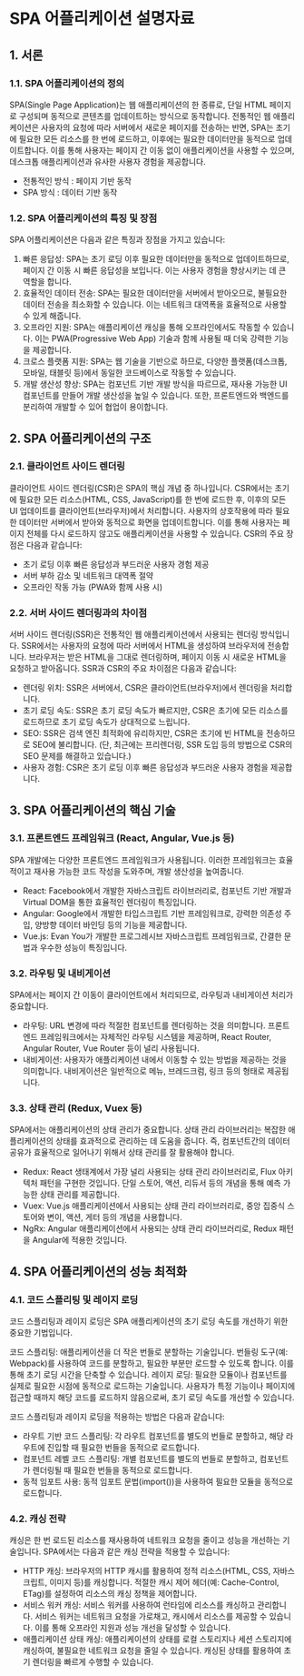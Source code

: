# SPA 어플리케이션 설명자료

## 1. 서론

### 1.1. SPA 어플리케이션의 정의

SPA(Single Page Application)는 웹 애플리케이션의 한 종류로, 단일 HTML 페이지로 구성되며 동적으로 콘텐츠를 업데이트하는 방식으로 동작합니다. 전통적인 웹 애플리케이션은 사용자의 요청에 따라 서버에서 새로운 페이지를 전송하는 반면, SPA는 초기에 필요한 모든 리소스를 한 번에 로드하고, 이후에는 필요한 데이터만을 동적으로 업데이트합니다. 이를 통해 사용자는 페이지 간 이동 없이 애플리케이션을 사용할 수 있으며, 데스크톱 애플리케이션과 유사한 사용자 경험을 제공합니다.

-   전통적인 방식 : 페이지 기반 동작
-   SPA 방식 : 데이터 기반 동작

### 1.2. SPA 어플리케이션의 특징 및 장점

SPA 어플리케이션은 다음과 같은 특징과 장점을 가지고 있습니다:

1. 빠른 응답성: SPA는 초기 로딩 이후 필요한 데이터만을 동적으로 업데이트하므로, 페이지 간 이동 시 빠른 응답성을 보입니다. 이는 사용자 경험을 향상시키는 데 큰 역할을 합니다.
2. 효율적인 데이터 전송: SPA는 필요한 데이터만을 서버에서 받아오므로, 불필요한 데이터 전송을 최소화할 수 있습니다. 이는 네트워크 대역폭을 효율적으로 사용할 수 있게 해줍니다.
3. 오프라인 지원: SPA는 애플리케이션 캐싱을 통해 오프라인에서도 작동할 수 있습니다. 이는 PWA(Progressive Web App) 기술과 함께 사용될 때 더욱 강력한 기능을 제공합니다.
4. 크로스 플랫폼 지원: SPA는 웹 기술을 기반으로 하므로, 다양한 플랫폼(데스크톱, 모바일, 태블릿 등)에서 동일한 코드베이스로 작동할 수 있습니다.
5. 개발 생산성 향상: SPA는 컴포넌트 기반 개발 방식을 따르므로, 재사용 가능한 UI 컴포넌트를 만들어 개발 생산성을 높일 수 있습니다. 또한, 프론트엔드와 백엔드를 분리하여 개발할 수 있어 협업이 용이합니다.

## 2. SPA 어플리케이션의 구조

### 2.1. 클라이언트 사이드 렌더링

클라이언트 사이드 렌더링(CSR)은 SPA의 핵심 개념 중 하나입니다. CSR에서는 초기에 필요한 모든 리소스(HTML, CSS, JavaScript)를 한 번에 로드한 후, 이후의 모든 UI 업데이트를 클라이언트(브라우저)에서 처리합니다. 사용자의 상호작용에 따라 필요한 데이터만 서버에서 받아와 동적으로 화면을 업데이트합니다. 이를 통해 사용자는 페이지 전체를 다시 로드하지 않고도 애플리케이션을 사용할 수 있습니다.
CSR의 주요 장점은 다음과 같습니다:

-   초기 로딩 이후 빠른 응답성과 부드러운 사용자 경험 제공
-   서버 부하 감소 및 네트워크 대역폭 절약
-   오프라인 작동 가능 (PWA와 함께 사용 시)

### 2.2. 서버 사이드 렌더링과의 차이점

서버 사이드 렌더링(SSR)은 전통적인 웹 애플리케이션에서 사용되는 렌더링 방식입니다. SSR에서는 사용자의 요청에 따라 서버에서 HTML을 생성하여 브라우저에 전송합니다. 브라우저는 받은 HTML을 그대로 렌더링하며, 페이지 이동 시 새로운 HTML을 요청하고 받아옵니다.
SSR과 CSR의 주요 차이점은 다음과 같습니다:

-   렌더링 위치: SSR은 서버에서, CSR은 클라이언트(브라우저)에서 렌더링을 처리합니다.
-   초기 로딩 속도: SSR은 초기 로딩 속도가 빠르지만, CSR은 초기에 모든 리소스를 로드하므로 초기 로딩 속도가 상대적으로 느립니다.
-   SEO: SSR은 검색 엔진 최적화에 유리하지만, CSR은 초기에 빈 HTML을 전송하므로 SEO에 불리합니다. (단, 최근에는 프리렌더링, SSR 도입 등의 방법으로 CSR의 SEO 문제를 해결하고 있습니다.)
-   사용자 경험: CSR은 초기 로딩 이후 빠른 응답성과 부드러운 사용자 경험을 제공합니다.

## 3. SPA 어플리케이션의 핵심 기술

### 3.1. 프론트엔드 프레임워크 (React, Angular, Vue.js 등)

SPA 개발에는 다양한 프론트엔드 프레임워크가 사용됩니다. 이러한 프레임워크는 효율적이고 재사용 가능한 코드 작성을 도와주며, 개발 생산성을 높여줍니다.

-   React: Facebook에서 개발한 자바스크립트 라이브러리로, 컴포넌트 기반 개발과 Virtual DOM을 통한 효율적인 렌더링이 특징입니다.
-   Angular: Google에서 개발한 타입스크립트 기반 프레임워크로, 강력한 의존성 주입, 양방향 데이터 바인딩 등의 기능을 제공합니다.
-   Vue.js: Evan You가 개발한 프로그레시브 자바스크립트 프레임워크로, 간결한 문법과 우수한 성능이 특징입니다.

### 3.2. 라우팅 및 내비게이션

SPA에서는 페이지 간 이동이 클라이언트에서 처리되므로, 라우팅과 내비게이션 처리가 중요합니다.

-   라우팅: URL 변경에 따라 적절한 컴포넌트를 렌더링하는 것을 의미합니다. 프론트엔드 프레임워크에서는 자체적인 라우팅 시스템을 제공하며, React Router, Angular Router, Vue Router 등이 널리 사용됩니다.
-   내비게이션: 사용자가 애플리케이션 내에서 이동할 수 있는 방법을 제공하는 것을 의미합니다. 내비게이션은 일반적으로 메뉴, 브레드크럼, 링크 등의 형태로 제공됩니다.

### 3.3. 상태 관리 (Redux, Vuex 등)

SPA에서는 애플리케이션의 상태 관리가 중요합니다. 상태 관리 라이브러리는 복잡한 애플리케이션의 상태를 효과적으로 관리하는 데 도움을 줍니다. 즉, 컴포넌트간의 데이터 공유가 효율적으로 일어나기 위해서 상태 관리를 잘 활용해야 합니다.

-   Redux: React 생태계에서 가장 널리 사용되는 상태 관리 라이브러리로, Flux 아키텍처 패턴을 구현한 것입니다. 단일 스토어, 액션, 리듀서 등의 개념을 통해 예측 가능한 상태 관리를 제공합니다.
-   Vuex: Vue.js 애플리케이션에서 사용되는 상태 관리 라이브러리로, 중앙 집중식 스토어와 변이, 액션, 게터 등의 개념을 사용합니다.
-   NgRx: Angular 애플리케이션에서 사용되는 상태 관리 라이브러리로, Redux 패턴을 Angular에 적용한 것입니다.

## 4. SPA 어플리케이션의 성능 최적화

### 4.1. 코드 스플리팅 및 레이지 로딩

코드 스플리팅과 레이지 로딩은 SPA 애플리케이션의 초기 로딩 속도를 개선하기 위한 중요한 기법입니다.

코드 스플리팅: 애플리케이션을 더 작은 번들로 분할하는 기술입니다. 번들링 도구(예: Webpack)를 사용하여 코드를 분할하고, 필요한 부분만 로드할 수 있도록 합니다. 이를 통해 초기 로딩 시간을 단축할 수 있습니다.
레이지 로딩: 필요한 모듈이나 컴포넌트를 실제로 필요한 시점에 동적으로 로드하는 기술입니다. 사용자가 특정 기능이나 페이지에 접근할 때까지 해당 코드를 로드하지 않음으로써, 초기 로딩 속도를 개선할 수 있습니다.

코드 스플리팅과 레이지 로딩을 적용하는 방법은 다음과 같습니다:

-   라우트 기반 코드 스플리팅: 각 라우트 컴포넌트를 별도의 번들로 분할하고, 해당 라우트에 진입할 때 필요한 번들을 동적으로 로드합니다.
-   컴포넌트 레벨 코드 스플리팅: 개별 컴포넌트를 별도의 번들로 분할하고, 컴포넌트가 렌더링될 때 필요한 번들을 동적으로 로드합니다.
-   동적 임포트 사용: 동적 임포트 문법(import())을 사용하여 필요한 모듈을 동적으로 로드합니다.

### 4.2. 캐싱 전략

캐싱은 한 번 로드된 리소스를 재사용하여 네트워크 요청을 줄이고 성능을 개선하는 기술입니다. SPA에서는 다음과 같은 캐싱 전략을 적용할 수 있습니다:

-   HTTP 캐싱: 브라우저의 HTTP 캐시를 활용하여 정적 리소스(HTML, CSS, 자바스크립트, 이미지 등)를 캐싱합니다. 적절한 캐시 제어 헤더(예: Cache-Control, ETag)를 설정하여 리소스의 캐싱 정책을 제어합니다.
-   서비스 워커 캐싱: 서비스 워커를 사용하여 런타임에 리소스를 캐싱하고 관리합니다. 서비스 워커는 네트워크 요청을 가로채고, 캐시에서 리소스를 제공할 수 있습니다. 이를 통해 오프라인 지원과 성능 개선을 달성할 수 있습니다.
-   애플리케이션 상태 캐싱: 애플리케이션의 상태를 로컬 스토리지나 세션 스토리지에 캐싱하여, 불필요한 네트워크 요청을 줄일 수 있습니다. 캐싱된 상태를 활용하여 초기 렌더링을 빠르게 수행할 수 있습니다.
